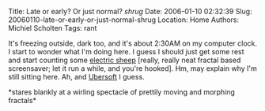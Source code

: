 Title: Late or early? Or just normal? *shrug*
Date: 2006-01-10 02:32:39
Slug: 20060110-late-or-early-or-just-normal-shrug
Location: Home
Authors: Michiel Scholten
Tags: rant

<p>It's freezing outside, dark too, and it's about 2:30AM on my computer clock. I start to wonder what I'm doing here. I guess I should just get some rest and start counting some <a href="http://www.electricsheep.org/">electric sheep</a> [really, really neat fractal based screensaver; let it run a while, and you're hooked]. Hm, may explain why I'm still sitting here. Ah, and <a href="http://ubersoft.net/">Ubersoft</a> I guess.</p>

<p>*stares blankly at a wirling spectacle of prettily moving and morphing fractals*</p>